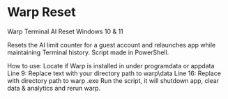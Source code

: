 # Warp Reset
Warp Terminal AI Reset
Windows 10 & 11

Resets the AI limit counter for a guest account and relaunches app while maintaining Terminal history.
Script made in PowerShell.

How to use:
Locate if Warp is installed in under programdata or appdata
Line 9: Replace text with your directory path to warp\data
Line 16: Replace with directory path to warp .exe
Run the script, it will shutdown app, clear data & analytics and rerun warp. 
